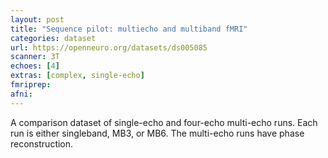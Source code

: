 ```yaml
---
layout: post
title: "Sequence pilot: multiecho and multiband fMRI"
categories: dataset
url: https://openneuro.org/datasets/ds005085
scanner: 3T
echoes: [4]
extras: [complex, single-echo]
fmriprep:
afni:
---
```


A comparison dataset of single-echo and four-echo multi-echo runs. Each run is either singleband, MB3, or MB6. The multi-echo runs have phase reconstruction.
